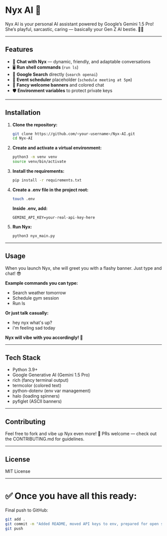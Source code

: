 # Nyx AI 🔮

Nyx AI is your personal AI assistant powered by Google’s Gemini 1.5 Pro!  
She’s playful, sarcastic, caring — basically your Gen Z AI bestie. 💬✨

---

## Features

- 🔮 **Chat with Nyx** — dynamic, friendly, and adaptable conversations  
- 🖥️ **Run shell commands** (`run ls`)  
- 🔎 **Google Search** directly (`search openai`)  
- 📅 **Event scheduler** placeholder (`schedule meeting at 5pm`)  
- 🎨 **Fancy welcome banners** and colored chat  
- 🛡️ **Environment variables** to protect private keys  

---

## Installation

1. **Clone the repository:**
   ```bash
   git clone https://github.com/<your-username>/Nyx-AI.git
   cd Nyx-AI
2. **Create and activate a virtual environment:**
   ```bash
   python3 -m venv venv
   source venv/bin/activate
3. **Install the requirements:**
   ```bash
   pip install -r requirements.txt
4. **Create a .env file in the project root:**
   ```bash
   touch .env
   ```
   **Inside .env, add:**
   ```int
   GEMINI_API_KEY=your-real-api-key-here
5. **Run Nyx:**
   ```bash
   python3 nyx_main.py

---

## Usage

When you launch Nyx, she will greet you with a flashy banner.
Just type and chat! 😎

**Example commands you can type:**
- Search weather tomorrow
- Schedule gym session
- Run ls
   
**Or just talk casually:**
- hey nyx what's up?
- i'm feeling sad today

**Nyx will vibe with you accordingly! 💖**

---

## Tech Stack

- Python 3.9+
- Google Generative AI (Gemini 1.5 Pro)
- rich (fancy terminal output)
- termcolor (colored text)
- python-dotenv (env var management)
- halo (loading spinners)
- pyfiglet (ASCII banners)

---

## Contributing

Feel free to fork and vibe up Nyx even more! 🎉
PRs welcome — check out the CONTRIBUTING.md for guidelines.

---

## License

MIT License

---

# ✅ Once you have all this ready:
Final push to GitHub:

```bash
git add .
git commit -m "Added README, moved API keys to env, prepared for open source 🌟"
git push
```
